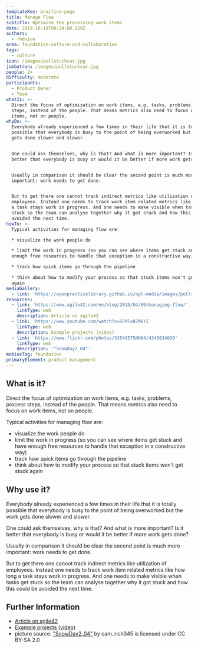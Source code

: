 ```yaml
---
templateKey: practice-page
title: Manage Flow
subtitle: Optimize the processing work items
date: 2019-10-19T09:24:08.129Z
authors:
  - rhdojun
area: foundation-culture-and-collaboration
tags:
  - culture
icon: /images/pullstuckcar.jpg
jumbotron: /images/pullstuckcar.jpg
people: 2+
difficulty: moderate
participants:
  - Product Owner
  - Team
whatIs: >-
  Direct the focus of optimization on work items, e.g. tasks, problems, process
  steps, instead of the people. That means metrics also need to focus on work
  items, not on people.
whyDo: >-
  Everybody already experienced a few times in their life that it is totally
  possible that everybody is busy to the point of being overworked but the work
  gets done slower and slower.


  One could ask themselves, why is that? And what is more important? Is it
  better that everybody is busy or would it be better if more work gets done?


  Usually in comparison it should be clear the second point is much more
  important: work needs to get done.


  But to get there one cannot track indirect metrics like utilization of
  employees. Instead one needs to track work item related metrics like how long
  a task stays work in progress. And one needs to make visible when tasks get
  stuck so the team can analyse together why it got stuck and how this could be
  avoided the next time.
howTo: >-
  Typical activities for managing flow are:

  * visualize the work people do

  * limit the work in progress (so you can see where items get stuck and have
  enough free resources to handle that exception in a constructive way)

  * track how quick items go through the pipeline

  * think about how to modify your process so that stuck items won't get stuck
  again
mediaGallery:
  - link: 'https://openpracticelibrary.github.io/opl-media/images/pullstuckcar.jpg'
resources:
  - link: 'https://www.agile42.com/en/blog/2015/04/09/managing-flow/'
    linkType: web
    description: Article on agile42
  - link: 'https://www.youtube.com/watch?v=SFMlu87MkYI'
    linkType: web
    description: Example projects (video)
  - link: 'https://www.flickr.com/photos/33549575@N04/4345634020'
    linkType: web
    description: '"SnowDay2_04"'
mobiusTag: foundation
primaryElement: product management
---
```

## What is it?

Direct the focus of optimization on work items, e.g. tasks, problems, process steps, instead of the people. That means metrics also need to focus on work items, not on people.

Typical activities for managing flow are:

* visualize the work people do
* limit the work in progress (so you can see where items get stuck and have enough free resources to handle that exception in a constructive way)
* track how quick items go through the pipeline
* think about how to modify your process so that stuck items won't get stuck again

## Why use it?

Everybody already experienced a few times in their life that it is totally possible that everybody is busy to the point of being overworked but the work gets done slower and slower.

One could ask themselves, why is that? And what is more important? Is it better that everybody is busy or would it be better if more work gets done?

Usually in comparison it should be clear the second point is much more important: work needs to get done.

But to get there one cannot track indirect metrics like utilization of employees. Instead one needs to track work item related metrics like how long a task stays work in progress. And one needs to make visible when tasks get stuck so the team can analyse together why it got stuck and how this could be avoided the next time.

## Further Information

* [Article on agile42](https://www.agile42.com/en/blog/2015/04/09/managing-flow/)
* [Example projects (video)](https://www.youtube.com/watch?v=SFMlu87MkYI)
* picture source: ["SnowDay2_04"](https://www.flickr.com/photos/33549575@N04/4345634020) by cam_rich345 is licensed under CC BY-SA 2.0

